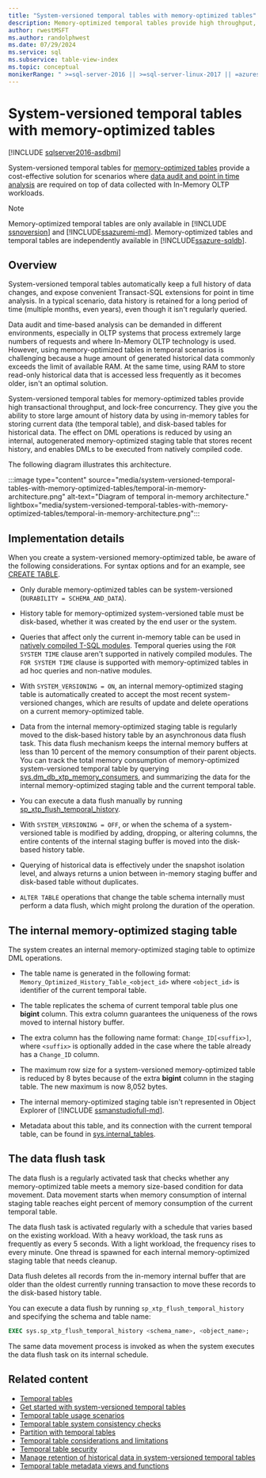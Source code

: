 ```yaml
---
title: "System-versioned temporal tables with memory-optimized tables"
description: Memory-optimized temporal tables provide high throughput, lock-free concurrency, and the ability to store large amounts of history data.
author: rwestMSFT
ms.author: randolphwest
ms.date: 07/29/2024
ms.service: sql
ms.subservice: table-view-index
ms.topic: conceptual
monikerRange: " >=sql-server-2016 || >=sql-server-linux-2017 || =azuresqldb-mi-current "
---
```

# System-versioned temporal tables with memory-optimized tables

[!INCLUDE [sqlserver2016-asdbmi](../../includes/applies-to-version/sqlserver2016-asdbmi.md)]

System-versioned temporal tables for [memory-optimized tables](../in-memory-oltp/sample-database-for-in-memory-oltp.md) provide a cost-effective solution for scenarios where [data audit and point in time analysis](temporal-table-usage-scenarios.md) are required on top of data collected with In-Memory OLTP workloads.

> [!NOTE]  
> Memory-optimized temporal tables are only available in [!INCLUDE [ssnoversion](../../includes/ssnoversion-md.md)] and [!INCLUDE[ssazuremi-md](../../includes/ssazuremi-md.md)]. Memory-optimized tables and temporal tables are independently available in [!INCLUDE[ssazure-sqldb](../../includes/ssazure-sqldb.md)].

## Overview

System-versioned temporal tables automatically keep a full history of data changes, and expose convenient Transact-SQL extensions for point in time analysis. In a typical scenario, data history is retained for a long period of time (multiple months, even years), even though it isn't regularly queried.

Data audit and time-based analysis can be demanded in different environments, especially in OLTP systems that process extremely large numbers of requests and where In-Memory OLTP technology is used. However, using memory-optimized tables in temporal scenarios is challenging because a huge amount of generated historical data commonly exceeds the limit of available RAM. At the same time, using RAM to store read-only historical data that is accessed less frequently as it becomes older, isn't an optimal solution.

System-versioned temporal tables for memory-optimized tables provide high transactional throughput, and lock-free concurrency. They give you the ability to store large amount of history data by using in-memory tables for storing current data (the temporal table), and disk-based tables for historical data. The effect on DML operations is reduced by using an internal, autogenerated memory-optimized staging table that stores recent history, and enables DMLs to be executed from natively compiled code.

The following diagram illustrates this architecture.

:::image type="content" source="media/system-versioned-temporal-tables-with-memory-optimized-tables/temporal-in-memory-architecture.png" alt-text="Diagram of temporal in-memory architecture." lightbox="media/system-versioned-temporal-tables-with-memory-optimized-tables/temporal-in-memory-architecture.png":::

## Implementation details

When you create a system-versioned memory-optimized table, be aware of the following considerations. For syntax options and for an example, see [CREATE TABLE](../../t-sql/statements/create-table-transact-sql.md).

- Only durable memory-optimized tables can be system-versioned (`DURABILITY = SCHEMA_AND_DATA`).

- History table for memory-optimized system-versioned table must be disk-based, whether it was created by the end user or the system.

- Queries that affect only the current in-memory table can be used in [natively compiled T-SQL modules](../in-memory-oltp/a-guide-to-query-processing-for-memory-optimized-tables.md). Temporal queries using the `FOR SYSTEM TIME` clause aren't supported in natively compiled modules. The `FOR SYSTEM TIME` clause is supported with memory-optimized tables in ad hoc queries and non-native modules.

- With `SYSTEM_VERSIONING = ON`, an internal memory-optimized staging table is automatically created to accept the most recent system-versioned changes, which are results of update and delete operations on a current memory-optimized table.

- Data from the internal memory-optimized staging table is regularly moved to the disk-based history table by an asynchronous data flush task. This data flush mechanism keeps the internal memory buffers at less than 10 percent of the memory consumption of their parent objects. You can track the total memory consumption of memory-optimized system-versioned temporal table by querying [sys.dm_db_xtp_memory_consumers](../system-dynamic-management-views/sys-dm-db-xtp-memory-consumers-transact-sql.md), and summarizing the data for the internal memory-optimized staging table and the current temporal table.

- You can execute a data flush manually by running [sp_xtp_flush_temporal_history](../system-stored-procedures/temporal-table-sp-xtp-flush-temporal-history.md).

- With `SYSTEM_VERSIONING = OFF`, or when the schema of a system-versioned table is modified by adding, dropping, or altering columns, the entire contents of the internal staging buffer is moved into the disk-based history table.

- Querying of historical data is effectively under the snapshot isolation level, and always returns a union between in-memory staging buffer and disk-based table without duplicates.

- `ALTER TABLE` operations that change the table schema internally must perform a data flush, which might prolong the duration of the operation.

## The internal memory-optimized staging table

The system creates an internal memory-optimized staging table to optimize DML operations.

- The table name is generated in the following format: `Memory_Optimized_History_Table_<object_id>` where `<object_id>` is identifier of the current temporal table.

- The table replicates the schema of current temporal table plus one **bigint** column. This extra column guarantees the uniqueness of the rows moved to internal history buffer.

- The extra column has the following name format: `Change_ID[<suffix>]`, where `<suffix>` is optionally added in the case where the table already has a `Change_ID` column.

- The maximum row size for a system-versioned memory-optimized table is reduced by 8 bytes because of the extra **bigint** column in the staging table. The new maximum is now 8,052 bytes.

- The internal memory-optimized staging table isn't represented in Object Explorer of [!INCLUDE [ssmanstudiofull-md](../../includes/ssmanstudiofull-md.md)].

- Metadata about this table, and its connection with the current temporal table, can be found in [sys.internal_tables](../system-catalog-views/sys-internal-tables-transact-sql.md).

## The data flush task

The data flush is a regularly activated task that checks whether any memory-optimized table meets a memory size-based condition for data movement. Data movement starts when memory consumption of internal staging table reaches eight percent of memory consumption of the current temporal table.

The data flush task is activated regularly with a schedule that varies based on the existing workload. With a heavy workload, the task runs as frequently as every 5 seconds. With a light workload, the frequency rises to every minute. One thread is spawned for each internal memory-optimized staging table that needs cleanup.

Data flush deletes all records from the in-memory internal buffer that are older than the oldest currently running transaction to move these records to the disk-based history table.

You can execute a data flush by running `sp_xtp_flush_temporal_history` and specifying the schema and table name:

```sql
EXEC sys.sp_xtp_flush_temporal_history <schema_name>, <object_name>;
```

The same data movement process is invoked as when the system executes the data flush task on its internal schedule.

## Related content

- [Temporal tables](temporal-tables.md)
- [Get started with system-versioned temporal tables](getting-started-with-system-versioned-temporal-tables.md)
- [Temporal table usage scenarios](temporal-table-usage-scenarios.md)
- [Temporal table system consistency checks](temporal-table-system-consistency-checks.md)
- [Partition with temporal tables](partitioning-with-temporal-tables.md)
- [Temporal table considerations and limitations](temporal-table-considerations-and-limitations.md)
- [Temporal table security](temporal-table-security.md)
- [Manage retention of historical data in system-versioned temporal tables](manage-retention-of-historical-data-in-system-versioned-temporal-tables.md)
- [Temporal table metadata views and functions](temporal-table-metadata-views-and-functions.md)

